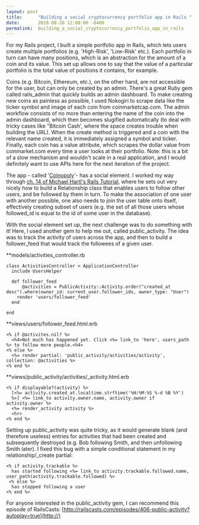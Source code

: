 ```yaml
---
layout: post
title:      "Building a social cryptocurrency portfolio app in Rails "
date:       2018-08-20 12:08:00 -0400
permalink:  building_a_social_cryptocurrency_portfolio_app_in_rails
---
```



For my Rails project, I built a simple portfolio app in Rails, which lets users create multiple portfolios (e.g. 'High-Risk', 'Low-Risk' etc.). Each portfolio in turn can have many positions, which is an abstraction for the amount of a coin and its value. This set up allows one to say that the value of a particular portfolio is the total value of positions it contains, for example. 

Coins (e.g. Bitcoin, Ethereum, etc.), on the other hand, are not accessible for the user, but can only be created by an admin. There's a great Ruby gem called rails_admin that quickly builds an admin dashboard. To make creating new coins as painless as possible, I used Nokogiri to scrape data like the ticker symbol and image of each coin from coinmarketcap.com. The admin workflow consists of no more than entering the name of the coin into the admin dashboard, which then becomes slugified automatically (to deal with tricky cases like "Bitcoin Cash', where the space creates trouble when building the URL). When the create method is triggered and a coin with the relevant name created, it is immediately assigned a symbol and ticker. Finally, each coin has a value attribute, which scrapes the dollar value from coinmarket.com every time a user looks at their portfolio. Note: this is a bit of a slow mechanism and wouldn't scale in a real application, and I would definitely want to use APIs here for the next iteration of the project. 

The app - called '[Coinopoly](https://github.com/scirocco21/coinopoly-rails-app)'- has a social element. I worked my way through [ch. 14 of Michael Hartl's Rails Tutorial](https://www.railstutorial.org/book/following_users), where he sets out very nicely how to build a Relationship class that enables users to follow other users, and be followed by them in turn. To make the association of one user with another possible, one also needs to join the user table onto itself, effectively creating subset of users (e.g. the set of all those users whose followed_id is equal to the id of some user in the database).

With the social element set up, the next challenge was to do something with it! Here, I used another gem to help me out, called public_activity. The idea was to track the activity of users across the app, and then to build a follower_feed that would track the followees of a given user. 

**models/activities_controller.rb

```
class ActivitiesController < ApplicationController
  include UsersHelper
	
  def follower_feed
      @activities = PublicActivity::Activity.order("created_at desc").where(owner_id: current_user.follower_ids, owner_type: "User")
    render 'users/follower_feed'
  end
	
end
```

**views/users/follower_feed.html.erb

```
<% if @activites.nil? %>
  <h4>Not much has happened yet. Click <%= link_to 'here', users_path %> to follow more people.<h4>
<% else %>
  <%= render partial: 'public_activity/activities/activity', collection: @activities %>
<% end %>
```

**views/public_activity/activities/_activity.html.erb
```
<% if displayable?(activity) %>
  [<%= activity.created_at.localtime.strftime('%H:%M:%S %-d %B %Y')
  %>] <%= link_to activity.owner.name, activity.owner if activity.owner %>
  <%= render_activity activity %>
  <hr>
<% end %>
```

Setting up public_activity was quite tricky, as it would generate blank (and therefore useless) entries for activities that had been created and subsequently destroyed (e.g. Bob following Smith, and then unfollowing Smith later). I fixed this bug with a simple conditional statement in my relationship/_create partial:

```
<% if activity.trackable %>
  has started following <%= link_to activity.trackable.followed.name, user_path(activity.trackable.followed) %>
 <% else %>
  has stopped following a user
<% end %>

```

For anyone interested in the public_activity gem, I can recommend this episode of RailsCasts: [http://railscasts.com/episodes/406-public-activity?autoplay=true](http://)

